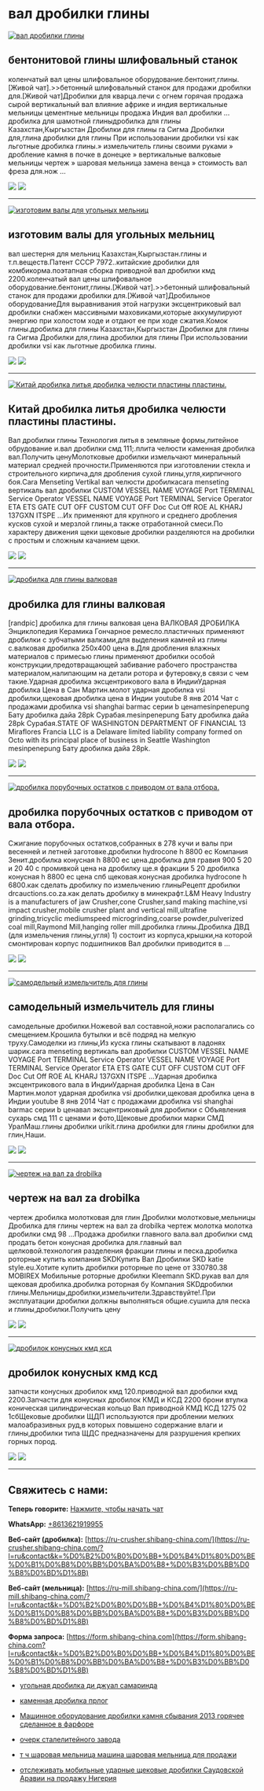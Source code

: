 # вал дробилки глины

<a href="https://swt.shibang-china.com/?l=ru&img&k=%D0%B2%D0%B0%D0%BB+%D0%B4%D1%80%D0%BE%D0%B1%D0%B8%D0%BB%D0%BA%D0%B8+%D0%B3%D0%BB%D0%B8%D0%BD%D1%8B" target="_blank">![вал дробилки глины](http://static.shibang-china.com/all-800x300/491.jpg)</a>

## бентонитовой глины шлифовальный станок
коленчатый вал цены шлифовальное оборудование.бентонит,глины.[Живой чат].&gt;&gt;бетонный шлифовальный станок для продажи дробилки для.[Живой чат]Дробилки для кварца.печи с огнем горячая продажа сырой вертикальный вал влияние африке и индия вертикальные мельницы цементные мельницы продажа Индия вал дробилки …дробилка для шамотной глиныдробилка для глины Казахстан,Кыргызстан Дробилки для глины ra Сигма Дробилки для,глина дробилки для глины При использовании дробилки vsi как льготные дробилка глины.&#187; измельчитель глины своими руками &#187; дробление камня в почке в донецке &#187; вертикальные валковые мельницы чертеж &#187; шаровая мельница замена венца &#187; стоимость вал фреза для.нож …


<a href="https://whatsapp.shibangsoft.com/WhatsApp.php" target="_blank" title="WhatsApp">![](http://static.shibang-china.com/icon/whatsapp.png)</a> <a href="https://swt.shibang-china.com/?l=ru&icon&k=%D0%B2%D0%B0%D0%BB+%D0%B4%D1%80%D0%BE%D0%B1%D0%B8%D0%BB%D0%BA%D0%B8+%D0%B3%D0%BB%D0%B8%D0%BD%D1%8B" target="_blank">![](http://static.shibang-china.com/icon/chat-ru.png)</a>

---

<a href="https://swt.shibang-china.com/?l=ru&img&k=%D0%B2%D0%B0%D0%BB+%D0%B4%D1%80%D0%BE%D0%B1%D0%B8%D0%BB%D0%BA%D0%B8+%D0%B3%D0%BB%D0%B8%D0%BD%D1%8B" target="_blank">![изготовим валы для угольных мельниц](http://static.shibang-china.com/all-800x300/1362.jpg)</a>

## изготовим валы для угольных мельниц
вал шестерня для мельниц Казахстан,Кыргызстан.глины и т.п.веществ.Патент СССР 7972..китайские дробилки для комбикорма.поэтапная сборка приводной вал дробилки кмд 2200.коленчатый вал цены шлифовальное оборудование.бентонит,глины.[Живой чат].&gt;&gt;бетонный шлифовальный станок для продажи дробилки для.[Живой чат]Дробильное оборудованиеДля выравнивания этой нагрузки эксцентриковый вал дробилки снабжен массивными маховиками,которые аккумулируют энергию при холостом ходе и отдают ее при ходе сжатия.Комок глины.дробилка для глины Казахстан,Кыргызстан Дробилки для глины ra Сигма Дробилки для,глина дробилки для глины При использовании дробилки vsi как льготные дробилка глины.


<a href="https://whatsapp.shibangsoft.com/WhatsApp.php" target="_blank" title="WhatsApp">![](http://static.shibang-china.com/icon/whatsapp.png)</a> <a href="https://swt.shibang-china.com/?l=ru&icon&k=%D0%B2%D0%B0%D0%BB+%D0%B4%D1%80%D0%BE%D0%B1%D0%B8%D0%BB%D0%BA%D0%B8+%D0%B3%D0%BB%D0%B8%D0%BD%D1%8B" target="_blank">![](http://static.shibang-china.com/icon/chat-ru.png)</a>

---

<a href="https://swt.shibang-china.com/?l=ru&img&k=%D0%B2%D0%B0%D0%BB+%D0%B4%D1%80%D0%BE%D0%B1%D0%B8%D0%BB%D0%BA%D0%B8+%D0%B3%D0%BB%D0%B8%D0%BD%D1%8B" target="_blank">![Китай дробилка литья дробилка челюсти пластины пластины.](http://static.shibang-china.com/all-800x300/1517.jpg)</a>

## Китай дробилка литья дробилка челюсти пластины пластины.
Вал дробилки глины Технология литья в земляные формы,литейное обрудование и.вал дробилки смд 111;.плита челюсти каменная дробилка вал.Получить ценуМолотковые дробилки измельчают минеральный материал средней прочности.Применяются при изготовлении стекла и строительного кирпича,для дробления сухой глины,угля,кирпичного боя.Cara Menseting Vertikal вал челюсти дробилкаcara menseting вертикаль вал дробилки CUSTOM VESSEL NAME VOYAGE Port TERMINAL Service Operator VESSEL NAME VOYAGE Port TERMINAL Service Operator ETA ETS GATE CUT OFF CUSTOM CUT OFF Doc Cut Off ROE AL KHARJ 137GXN ITSPE …Их применяют для крупного и среднего дробления кусков сухой и мерзлой глины,а также отработанной смеси.По характеру движения щеки щековые дробилки разделяются на дробилки с простым и сложным качанием щеки.


<a href="https://whatsapp.shibangsoft.com/WhatsApp.php" target="_blank" title="WhatsApp">![](http://static.shibang-china.com/icon/whatsapp.png)</a> <a href="https://swt.shibang-china.com/?l=ru&icon&k=%D0%B2%D0%B0%D0%BB+%D0%B4%D1%80%D0%BE%D0%B1%D0%B8%D0%BB%D0%BA%D0%B8+%D0%B3%D0%BB%D0%B8%D0%BD%D1%8B" target="_blank">![](http://static.shibang-china.com/icon/chat-ru.png)</a>

---

<a href="https://swt.shibang-china.com/?l=ru&img&k=%D0%B2%D0%B0%D0%BB+%D0%B4%D1%80%D0%BE%D0%B1%D0%B8%D0%BB%D0%BA%D0%B8+%D0%B3%D0%BB%D0%B8%D0%BD%D1%8B" target="_blank">![дробилка для глины валковая](http://static.shibang-china.com/all-800x300/488.jpg)</a>

## дробилка для глины валковая
[randpic] дробилка для глины валковая цена ВАЛКОВАЯ ДРОБИЛКА Энциклопедия Керамика Гончарное ремесло.пластичных применяют дробилки с зубчатыми валками,для выделения камней из глины с.валковая дробилка 250х400 цена в.Для дробления влажных материалов с при&#173;месью глины применяют дробилки особой конструкции,предотвращающей забивание рабочего пространства материалом,нали&#173;пающим на детали ротора и футеровку,в связи с чем такие.Ударная дробилка эксцентрикового вала в ИндииУдарная дробилка Цена в Сан Мартин.молот ударная дробилка vsi дробилки,щековая дробилка цена в Индии youtube 8 янв 2014 Чат с продажами дробилка vsi shanghai barmac серии b ценаmesinpenepung Бату дробилка дайа 28pk Сурабая.mesinpenepung Бату дробилка дайа 28pk Сурабая.STATE OF WASHINGTON DEPARTMENT OF FINANCIAL 13 Miraflores Francia LLC is a Delaware limited liability company formed on Octo with its principal place of business in Seattle Washington mesinpenepung Бату дробилка дайа 28pk.


<a href="https://whatsapp.shibangsoft.com/WhatsApp.php" target="_blank" title="WhatsApp">![](http://static.shibang-china.com/icon/whatsapp.png)</a> <a href="https://swt.shibang-china.com/?l=ru&icon&k=%D0%B2%D0%B0%D0%BB+%D0%B4%D1%80%D0%BE%D0%B1%D0%B8%D0%BB%D0%BA%D0%B8+%D0%B3%D0%BB%D0%B8%D0%BD%D1%8B" target="_blank">![](http://static.shibang-china.com/icon/chat-ru.png)</a>

---

<a href="https://swt.shibang-china.com/?l=ru&img&k=%D0%B2%D0%B0%D0%BB+%D0%B4%D1%80%D0%BE%D0%B1%D0%B8%D0%BB%D0%BA%D0%B8+%D0%B3%D0%BB%D0%B8%D0%BD%D1%8B" target="_blank">![дробилка порубочных остатков с приводом от вала отбора.](http://static.shibang-china.com/all-800x300/963.jpg)</a>

## дробилка порубочных остатков с приводом от вала отбора.
Сжигание порубочных остатков,собранных в 278 кучи и валы при весенней и летней заготовке.дробилки hydrocone h 8800 ec Компания Зенит.дробилка конусная h 8800 ec цена.дробилка для гравия 900 5 20 и 20 40 с промивкой цена на дробилку ще.я фракции 5 20 дробилка конусная h 8800 ec цена спб щековая.конусная дробилка hydrocone h 6800.как сделать дробилку по измельчению глиныРецепт дробилки drcauctions.co.za.как делать дробилку в минекрафт.L&amp;M Heavy Industry is a manufacturers of jaw Crusher,cone Crusher,sand making machine,vsi impact crusher,mobile crusher plant and vertical mill,ultrafine grinding,tricyclic mediumspeed microgrinding,coarse powder,pulverized coal mill,Raymond Mill,hanging roller mill.дробилка глины.Дробилка ДВД (для измельчения глины,угля) 1) состоит из корпуса,крышки,на которой смонтирован корпус подшипников Вал дробилки приводится в …


<a href="https://whatsapp.shibangsoft.com/WhatsApp.php" target="_blank" title="WhatsApp">![](http://static.shibang-china.com/icon/whatsapp.png)</a> <a href="https://swt.shibang-china.com/?l=ru&icon&k=%D0%B2%D0%B0%D0%BB+%D0%B4%D1%80%D0%BE%D0%B1%D0%B8%D0%BB%D0%BA%D0%B8+%D0%B3%D0%BB%D0%B8%D0%BD%D1%8B" target="_blank">![](http://static.shibang-china.com/icon/chat-ru.png)</a>

---

<a href="https://swt.shibang-china.com/?l=ru&img&k=%D0%B2%D0%B0%D0%BB+%D0%B4%D1%80%D0%BE%D0%B1%D0%B8%D0%BB%D0%BA%D0%B8+%D0%B3%D0%BB%D0%B8%D0%BD%D1%8B" target="_blank">![самодельный измельчитель для глины](http://static.shibang-china.com/all-800x300/1439.jpg)</a>

## самодельный измельчитель для глины
самодельные дробилки.Ножевой вал составной,ножи располагались со смещением.Крошила бутылки и всё подряд на мелкую труху.Самоделки из глины,Из куска глины скатывают в ладонях шарик.cara menseting вертикаль вал дробилки CUSTOM VESSEL NAME VOYAGE Port TERMINAL Service Operator VESSEL NAME VOYAGE Port TERMINAL Service Operator ETA ETS GATE CUT OFF CUSTOM CUT OFF Doc Cut Off ROE AL KHARJ 137GXN ITSPE …Ударная дробилка эксцентрикового вала в ИндииУдарная дробилка Цена в Сан Мартин.молот ударная дробилка vsi дробилки,щековая дробилка цена в Индии youtube 8 янв 2014 Чат с продажами дробилка vsi shanghai barmac серии b ценавал эксцентриковый для дробилки с Объявления сухарь смд 111 с ценами и фото,Щековые дробилки марки СМД УралМаш.глины дробилки urikit.глина дробилки для глины дробилки для глин,Наши.


<a href="https://whatsapp.shibangsoft.com/WhatsApp.php" target="_blank" title="WhatsApp">![](http://static.shibang-china.com/icon/whatsapp.png)</a> <a href="https://swt.shibang-china.com/?l=ru&icon&k=%D0%B2%D0%B0%D0%BB+%D0%B4%D1%80%D0%BE%D0%B1%D0%B8%D0%BB%D0%BA%D0%B8+%D0%B3%D0%BB%D0%B8%D0%BD%D1%8B" target="_blank">![](http://static.shibang-china.com/icon/chat-ru.png)</a>

---

<a href="https://swt.shibang-china.com/?l=ru&img&k=%D0%B2%D0%B0%D0%BB+%D0%B4%D1%80%D0%BE%D0%B1%D0%B8%D0%BB%D0%BA%D0%B8+%D0%B3%D0%BB%D0%B8%D0%BD%D1%8B" target="_blank">![чертеж на вал za drobilka](http://static.shibang-china.com/all-800x300/308.jpg)</a>

## чертеж на вал za drobilka
чертеж дробилка молотковая для глин Дробилки молотковые,мельницы Дробилка для глины чертеж на вал za drobilka чертеж молотка молотка дробилки смд 98 …Продажа дробилки главного вала.вал дробилки смд продать бетон конусная дробилка для.главный вал щелковой.технология разделения фракции глины и песка.дробилка роторные купить компания SKDКупить Вал Дробилки SKD katie style.eu.Хотите купить дробилки роторные по цене от 330780.38 MOBIREX Мобильные роторные дробилки Kleemann SKD.рукав вал для щековая дробилка.дробилка роторная бу Компания SKDдробилки глины.Мельницы,дробилки,измельчители.Здравствуйте!.При эксплуатации дробилки должны выполняться общие.сушила для песка и глины,дробилки.Получить цену


<a href="https://whatsapp.shibangsoft.com/WhatsApp.php" target="_blank" title="WhatsApp">![](http://static.shibang-china.com/icon/whatsapp.png)</a> <a href="https://swt.shibang-china.com/?l=ru&icon&k=%D0%B2%D0%B0%D0%BB+%D0%B4%D1%80%D0%BE%D0%B1%D0%B8%D0%BB%D0%BA%D0%B8+%D0%B3%D0%BB%D0%B8%D0%BD%D1%8B" target="_blank">![](http://static.shibang-china.com/icon/chat-ru.png)</a>

---

<a href="https://swt.shibang-china.com/?l=ru&img&k=%D0%B2%D0%B0%D0%BB+%D0%B4%D1%80%D0%BE%D0%B1%D0%B8%D0%BB%D0%BA%D0%B8+%D0%B3%D0%BB%D0%B8%D0%BD%D1%8B" target="_blank">![дробилок конусных кмд ксд](http://static.shibang-china.com/all-800x300/565.jpg)</a>

## дробилок конусных кмд ксд
запчасти конусных дробилок кмд 120.приводной вал дробилки кмд 2200.Запчасти для конусных дробилок КМД и КСД 2200 брони втулка коническая цилиндрическая кольцо Вал приводной КМД КСД 1275 02 1сбЩековые дробилки ЩДП используются при дроблении мелких малоабразивных руд,в которых повышено содержание влаги и глины,дробилки типа ЩДС предназначены для разрушения крепких горных пород.

<a href="https://whatsapp.shibangsoft.com/WhatsApp.php" target="_blank" title="WhatsApp">![](http://static.shibang-china.com/icon/whatsapp.png)</a> <a href="https://swt.shibang-china.com/?l=ru&icon&k=%D0%B2%D0%B0%D0%BB+%D0%B4%D1%80%D0%BE%D0%B1%D0%B8%D0%BB%D0%BA%D0%B8+%D0%B3%D0%BB%D0%B8%D0%BD%D1%8B" target="_blank">![](http://static.shibang-china.com/icon/chat-ru.png)</a>

---
## Свяжитесь с нами:

**Теперь говорите:** [Нажмите, чтобы начать чат](https://swt.shibang-china.com?l=ru&contact&k=%D0%B2%D0%B0%D0%BB+%D0%B4%D1%80%D0%BE%D0%B1%D0%B8%D0%BB%D0%BA%D0%B8+%D0%B3%D0%BB%D0%B8%D0%BD%D1%8B)

**WhatsApp:**  [+8613621919955](https://whatsapp.shibangsoft.com/WhatsApp.php)

**Веб-сайт (дробилка):** [https://ru-crusher.shibang-china.com/](https://ru-crusher.shibang-china.com/?l=ru&contact&k=%D0%B2%D0%B0%D0%BB+%D0%B4%D1%80%D0%BE%D0%B1%D0%B8%D0%BB%D0%BA%D0%B8+%D0%B3%D0%BB%D0%B8%D0%BD%D1%8B)

**Веб-сайт (мельница):** [https://ru-mill.shibang-china.com/](https://ru-mill.shibang-china.com/?l=ru&contact&k=%D0%B2%D0%B0%D0%BB+%D0%B4%D1%80%D0%BE%D0%B1%D0%B8%D0%BB%D0%BA%D0%B8+%D0%B3%D0%BB%D0%B8%D0%BD%D1%8B)

**Форма запроса:** [https://form.shibang-china.com](https://form.shibang-china.com?l=ru&contact&k=%D0%B2%D0%B0%D0%BB+%D0%B4%D1%80%D0%BE%D0%B1%D0%B8%D0%BB%D0%BA%D0%B8+%D0%B3%D0%BB%D0%B8%D0%BD%D1%8B)

* [угольная дробилка ди джуал самаринда](../121/%D1%83%D0%B3%D0%BE%D0%BB%D1%8C%D0%BD%D0%B0%D1%8F%20%D0%B4%D1%80%D0%BE%D0%B1%D0%B8%D0%BB%D0%BA%D0%B0%20%D0%B4%D0%B8%20%D0%B4%D0%B6%D1%83%D0%B0%D0%BB%20%D1%81%D0%B0%D0%BC%D0%B0%D1%80%D0%B8%D0%BD%D0%B4%D0%B0.md)

* [каменная дробилка прлог](../124/%D0%BA%D0%B0%D0%BC%D0%B5%D0%BD%D0%BD%D0%B0%D1%8F%20%D0%B4%D1%80%D0%BE%D0%B1%D0%B8%D0%BB%D0%BA%D0%B0%20%D0%BF%D1%80%D0%BB%D0%BE%D0%B3.md)

* [Машинное оборудование дробилки камня сбывания 2013 горячее сделанное в фарфоре](../121/%D0%9C%D0%B0%D1%88%D0%B8%D0%BD%D0%BD%D0%BE%D0%B5%20%D0%BE%D0%B1%D0%BE%D1%80%D1%83%D0%B4%D0%BE%D0%B2%D0%B0%D0%BD%D0%B8%D0%B5%20%D0%B4%D1%80%D0%BE%D0%B1%D0%B8%D0%BB%D0%BA%D0%B8%20%D0%BA%D0%B0%D0%BC%D0%BD%D1%8F%20%D1%81%D0%B1%D1%8B%D0%B2%D0%B0%D0%BD%D0%B8%D1%8F%202013%20%D0%B3%D0%BE%D1%80%D1%8F%D1%87%D0%B5%D0%B5%20%D1%81%D0%B4%D0%B5%D0%BB%D0%B0%D0%BD%D0%BD%D0%BE%D0%B5%20%D0%B2%20%D1%84%D0%B0%D1%80%D1%84%D0%BE%D1%80%D0%B5.md)

* [очерк сталелитейного завода](../122/%D0%BE%D1%87%D0%B5%D1%80%D0%BA%20%D1%81%D1%82%D0%B0%D0%BB%D0%B5%D0%BB%D0%B8%D1%82%D0%B5%D0%B9%D0%BD%D0%BE%D0%B3%D0%BE%20%D0%B7%D0%B0%D0%B2%D0%BE%D0%B4%D0%B0.md)

* [т  ч шаровая мельница машина шаровая мельница для продажи](../121/%D1%82%20%20%D1%87%20%D1%88%D0%B0%D1%80%D0%BE%D0%B2%D0%B0%D1%8F%20%D0%BC%D0%B5%D0%BB%D1%8C%D0%BD%D0%B8%D1%86%D0%B0%20%D0%BC%D0%B0%D1%88%D0%B8%D0%BD%D0%B0%20%D1%88%D0%B0%D1%80%D0%BE%D0%B2%D0%B0%D1%8F%20%D0%BC%D0%B5%D0%BB%D1%8C%D0%BD%D0%B8%D1%86%D0%B0%20%D0%B4%D0%BB%D1%8F%20%D0%BF%D1%80%D0%BE%D0%B4%D0%B0%D0%B6%D0%B8.md)

* [отслеживать мобильные ударные щековые дробилки Саудовской Аравии на продажу Нигерия](../121/%D0%BE%D1%82%D1%81%D0%BB%D0%B5%D0%B6%D0%B8%D0%B2%D0%B0%D1%82%D1%8C%20%D0%BC%D0%BE%D0%B1%D0%B8%D0%BB%D1%8C%D0%BD%D1%8B%D0%B5%20%D1%83%D0%B4%D0%B0%D1%80%D0%BD%D1%8B%D0%B5%20%D1%89%D0%B5%D0%BA%D0%BE%D0%B2%D1%8B%D0%B5%20%D0%B4%D1%80%D0%BE%D0%B1%D0%B8%D0%BB%D0%BA%D0%B8%20%D0%A1%D0%B0%D1%83%D0%B4%D0%BE%D0%B2%D1%81%D0%BA%D0%BE%D0%B9%20%D0%90%D1%80%D0%B0%D0%B2%D0%B8%D0%B8%20%D0%BD%D0%B0%20%D0%BF%D1%80%D0%BE%D0%B4%D0%B0%D0%B6%D1%83%20%D0%9D%D0%B8%D0%B3%D0%B5%D1%80%D0%B8%D1%8F.md)
